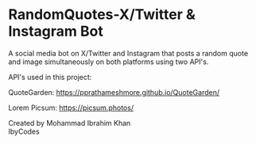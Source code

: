 # RandomQuotes-X/Twitter & Instagram Bot
A social media bot on X/Twitter and Instagram that posts a random quote and image simultaneously on both platforms using two API's.

API's used in this project:

QuoteGarden:
https://pprathameshmore.github.io/QuoteGarden/

Lorem Picsum:
https://picsum.photos/


Created by Mohammad Ibrahim Khan <br/> 
IbyCodes


